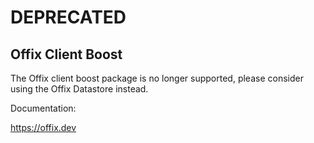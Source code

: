 # DEPRECATED
## Offix Client Boost

The Offix client boost package is no longer supported, please consider using the
Offix Datastore instead.

Documentation:

https://offix.dev
